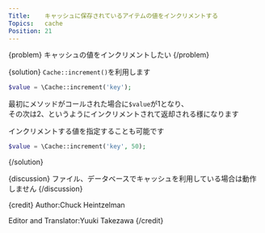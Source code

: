 ```yaml
---
Title:    キャッシュに保存されているアイテムの値をインクリメントする
Topics:   cache
Position: 21
---
```


{problem}
キャッシュの値をインクリメントしたい
{/problem}

{solution}
`Cache::increment()`を利用します

```php
$value = \Cache::increment('key');
```

最初にメソッドがコールされた場合に`$value`が1となり、  
その次は2、というようにインクリメントされて返却される様になります

インクリメントする値を指定することも可能です

```php
$value = \Cache::increment('key', 50);
```
{/solution}

{discussion}
ファイル、データベースでキャッシュを利用している場合は動作しません
{/discussion}

{credit}
Author:Chuck Heintzelman

Editor and Translator:Yuuki Takezawa
{/credit}
